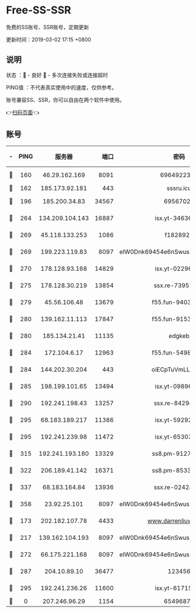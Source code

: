 # Free-SS-SSR

免费的SS账号、SSR账号，定期更新

更新时间：2019-03-02 17:15 +0800

## 说明

状态     ：🙂 - 良好 🙁 - 多次连接失败或连接超时

PING值   ：不代表真实使用中的速度，仅供参考。

账号兼容SS、SSR，你可以自由在两个软件中使用。

👉[扫码页面](https://liesauer.github.io/free-ss-ssr.github.io/)👈

## 账号

|-|PING|服务器|端口|密码|加密方式|区域|
|:----:|:----:|:-----:|-----:|:----:|:----:|:----:|
|🙂|160|46.29.162.169|8091|6964922356|aes-256-cfb|RU|
|🙂|162|185.173.92.181|443|sssru.icu|rc4-md5|RU|
|🙂|196|185.200.34.83|34567|69567020|aes-256-cfb|US|
|🙂|264|134.209.104.143|16887|isx.yt-34636284|aes-256-cfb|SG|
|🙂|269|45.118.133.253|1086|f1828920|aes-256-cfb|SG|
|🙂|269|199.223.119.83|8097|eIW0Dnk69454e6nSwuspv9DmS201tQ0D|aes-256-cfb|US|
|🙂|270|178.128.93.168|14829|isx.yt-02296578|aes-256-cfb|SG|
|🙂|275|178.128.30.219|13854|ssx.re-73952571|aes-256-cfb|SG|
|🙂|279|45.56.106.48|13679|f55.fun-94035018|aes-256-cfb|US|
|🙂|280|139.162.11.113|17847|f55.fun-91530926|aes-256-cfb|SG|
|🙂|280|185.134.21.41|11135|edgkeb|aes-256-cfb|GB|
|🙂|284|172.104.6.17|12963|f55.fun-54984893|aes-256-cfb|US|
|🙂|284|144.202.30.204|443|oiECpTuVmLLxk4Ts|aes-256-cfb|US|
|🙂|285|198.199.101.65|13494|isx.yt-09896411|aes-256-cfb|US|
|🙂|290|192.241.198.43|13257|ssx.re-84294373|aes-256-cfb|US|
|🙂|295|68.183.189.217|11386|isx.yt-59292721|aes-256-cfb|SG|
|🙂|295|192.241.239.98|11472|isx.yt-65303536|aes-256-cfb|US|
|🙂|315|192.241.193.180|13329|ss8.pm-91273278|aes-256-cfb|US|
|🙂|322|206.189.41.142|16371|ss8.pm-85330521|aes-256-cfb|SG|
|🙂|337|68.183.164.84|13936|ssx.re-02428773|aes-256-cfb|US|
|🙂|358|23.92.25.101|8097|eIW0Dnk69454e6nSwuspv9DmS201tQ0D|aes-256-cfb|US|
|🙂|173|202.182.107.78|4433|www.darrenliuwei.com|aes-256-cfb|JP|
|🙂|217|139.162.104.193|8097|eIW0Dnk69454e6nSwuspv9DmS201tQ0D|aes-256-cfb|JP|
|🙂|272|66.175.221.168|8097|eIW0Dnk69454e6nSwuspv9DmS201tQ0D|aes-256-cfb|US|
|🙂|287|204.10.89.10|36477|123456|aes-256-cfb|US|
|🙂|295|192.241.236.26|11600|isx.yt-61715029|aes-256-cfb|US|
|🙁|0|207.246.96.29|1154|65496879|chacha20|US|
